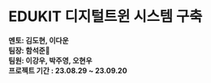 # EDUKIT 디지털트윈 시스템 구축

 **멘토: 김도현, 이다운**
<br/> **팀장: 함석준🏅**
<br/> **팀원: 이강우, 박주영, 오현우**
<br/> **프로젝트 기간 : 23.08.29 ~ 23.09.20**



